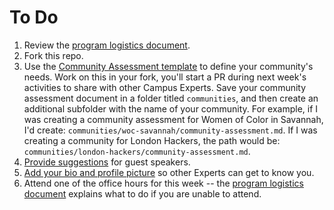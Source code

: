 # To Do

1. Review the [program logistics document](../docs/logistics.md).
1. Fork this repo.
1. Use the [Community Assessment template](../docs/community-assessment.md) to define your community's needs. Work on this in your fork, you'll start a PR during next week's activities to share with other Campus Experts. Save your community assessment document in a folder titled `communities`, and then create an additional subfolder with the name of your community. For example, if I was creating a community assessment for Women of Color in Savannah, I'd create: `communities/woc-savannah/community-assessment.md`. If I was creating a community for London Hackers, the path would be: `communities/london-hackers/community-assessment.md`.
1. [Provide suggestions](https://github.com/campus-experts/spring-2017/issues/1) for guest speakers.
1. [Add your bio and profile picture](https://github.com/campus-experts/spring-2017/issues/2) so other Experts can get to know you.
1. Attend one of the office hours for this week -- the [program logistics document](../docs/logistics.md) explains what to do if you are unable to attend.
